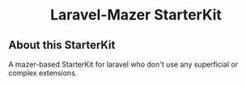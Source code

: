 <h1 align="center">Laravel-Mazer StarterKit</h1>

## About this StarterKit

A mazer-based StarterKit for laravel who don't use any superficial or complex extensions.
